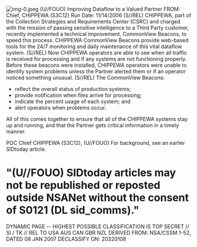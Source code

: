 ![img-0.jpeg](img-0.jpeg)
(U//FOUO) Improving Dataflow to a Valued Partner
FROM:
Chief, CHIPPEWA (S3C12)
Run Date: $11 / 14 / 2006$
(S//REL) CHIPPEWA, part of the Collection Strategies and Requirements Center (CSRC) and charged with the mission of passing sensitive intelligence to a Third Party customer, recently implemented a technical improvement, CommonView Beacons, to speed this process. CHIPPEWA CommonView Beacons provide web-based tools for the 24/7 monitoring and daily maintenance of this vital dataflow system.
(S//REL) Now CHIPPEWA operators are able to see when all traffic is received for processing and if any systems are not functioning properly. Before these beacons were installed, CHIPPEWA operators were unable to identify system problems unless the Partner alerted them or if an operator noticed something unusual.
(S//REL) The CommonView Beacons:

- reflect the overall status of production systems;
- provide notification when files arrive for processing;
- indicate the percent usage of each system; and
- alert operators when problems occur.

All of this comes together to ensure that all of the CHIPPEWA systems stay up and running, and that the Partner gets critical information in a timely manner.

POC
Chief CHIPPEWA (S3C12),
(U//FOUO) For background, see an earlier SIDtoday article.

# "(U//FOUO) SIDtoday articles may not be republished or reposted outside NSANet without the consent of S0121 (DL sid_comms)." 

DYNAMIC PAGE -- HIGHEST POSSIBLE CLASSIFICATION IS TOP SECRET // SI / TK // REL TO USA AUS CAN GBR NZL DERIVED FROM: NSA/CSSM 1-52, DATED 08 JAN 2007 DECLASSIFY ON: 20320108
